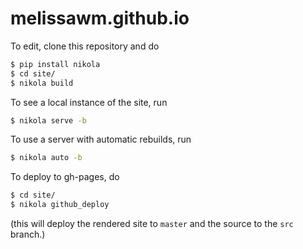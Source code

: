 # melissawm.github.io

To edit, clone this repository and do

```bash
$ pip install nikola
$ cd site/
$ nikola build
```

To see a local instance of the site, run

```bash
$ nikola serve -b
```

To use a server with automatic rebuilds, run

```bash
$ nikola auto -b
```

To deploy to gh-pages, do

```bash
$ cd site/
$ nikola github_deploy
```

(this will deploy the rendered site to `master` and the source to the `src` branch.)
